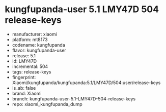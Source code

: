 # kungfupanda-user 5.1 LMY47D 504 release-keys
- manufacturer: xiaomi
- platform: mt8173
- codename: kungfupanda
- flavor: kungfupanda-user
- release: 5.1
- id: LMY47D
- incremental: 504
- tags: release-keys
- fingerprint: Xiaomi/kungfupanda/kungfupanda:5.1/LMY47D/504:user/release-keys
- is_ab: false
- brand: Xiaomi
- branch: kungfupanda-user-5.1-LMY47D-504-release-keys
- repo: xiaomi_kungfupanda_dump
